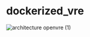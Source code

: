 # dockerized_vre



![architecture openvre (1)](https://user-images.githubusercontent.com/57795749/201643520-3e7b6cdf-b6c4-4985-9385-9a7b738174eb.png)
